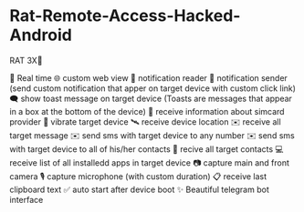 # Rat-Remote-Access-Hacked-Android


RAT 3X🐀

🔴 Real time
🌐 custom web view
🔔 notification reader
🔔 notification sender (send custom notification that apper on target device with custom click link)
🗨 show toast message on target device (Toasts are messages that appear in a box at the bottom of the device)
📡 receive information about simcard 
provider
📳 vibrate target device
🛰 receive device location
✉️ receive all target message
✉️ send sms with target device to any number
✉️ send sms with target device to all of his/her contacts
👤 recive all target contacts
💻 receive list of all installedd apps in target device
📷 capture main and front camera
🎙 capture microphone (with custom duration)
📋 receive last clipboard text
✅ auto start after device boot
✨ Beautiful telegram bot interface
